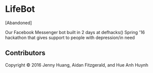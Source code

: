 # LifeBot
[Abandoned]

Our Facebook Messenger bot built in 2 days at defhacks() Spring '16 hackathon that gives support to people with depression/in need

## Contributors
Copyright &copy; 2016 Jenny Huang, Aidan Fitzgerald, and Hue Anh Huynh
